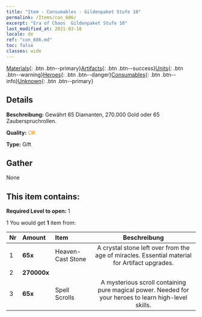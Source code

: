 ```yaml
---
title: "Item - Consumables - Gildenpaket Stufe 10"
permalink: /Items/con_686/
excerpt: "Era of Chaos  Gildenpaket Stufe 10"
last_modified_at: 2021-03-18
locale: de
ref: "con_686.md"
toc: false
classes: wide
---
```

 [Materials](/de/Items/){: .btn .btn--primary}[Artifacts](/de/Items/Artifacts/){: .btn .btn--success}[Units](/de/Items/Units/){: .btn .btn--warning}[Heroes](/de/Items/Heroes/){: .btn .btn--danger}[Consumables](/de/Items/Consumables/){: .btn .btn--info}[Unknown](/de/Items/Unknown/){: .btn .btn--primary}

## Details
 **Beschreibung:** Gewährt 65 Diamanten, 270.000 Gold oder 65 Zauberspruchrollen.

 **Quality:** <span style="color: #FF8C00">OK</span>

 **Type:** Gift

## Gather

  None

## This item contains:

 **Required Level to open:** 1

 1 You would get **1** item  from:

  | Nr | Amount |     Item    | Beschreibung |
  |:---|:-------|:------------|:-----------:|
  | 1 |  **65x** | Heaven-Cast Stone | A crystal stone left over from the age of miracles. Essential material for Artifact upgrades.  | 
  | 2 |  **270000x** | <i class="fas fa-coins"/> |  | 
  | 3 |  **65x** | Spell Scrolls | A mysterious scroll containing pure magical power. Needed for your heroes to learn high-level skills.  | 
